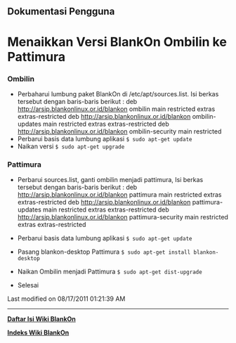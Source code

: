 ## Dokumentasi Pengguna
# Menaikkan Versi BlankOn Ombilin ke Pattimura

### Ombilin
  * Perbaharui lumbung paket BlankOn di /etc/apt/sources.list. Isi berkas
      tersebut dengan baris-baris berikut :
      deb http://arsip.blankonlinux.or.id/blankon ombilin main restricted
      extras extras-restricted
      deb http://arsip.blankonlinux.or.id/blankon ombilin-updates main
      restricted extras extras-restricted
      deb http://arsip.blankonlinux.or.id/blankon ombilin-security main
      restricted
  * Perbarui basis data lumbung aplikasi
`$ sudo apt-get update`
  * Naikan versi
`$ sudo apt-get upgrade`

### Pattimura
  * Perbarui sources.list, ganti ombilin menjadi pattimura, Isi berkas
      tersebut dengan baris-baris berikut :
      deb http://arsip.blankonlinux.or.id/blankon pattimura main restricted
      extras extras-restricted
      deb http://arsip.blankonlinux.or.id/blankon pattimura-updates main
      restricted extras extras-restricted
      deb http://arsip.blankonlinux.or.id/blankon pattimura-security main
      restricted extras extras-restricted
  * Perbarui basis data lumbung aplikasi
`$ sudo apt-get update`

  * Pasang blankon-desktop Pattimura
     `$ sudo apt-get install blankon-desktop`
  * Naikan Ombilin menjadi Pattimura
      `$ sudo apt-get dist-upgrade`
  * Selesai

Last modified on 08/17/2011 01:21:39 AM
 
---
[**Daftar Isi Wiki BlankOn**](/DaftarIsi/README.md)
 
[**Indeks Wiki BlankOn**](/Indeks.md)
